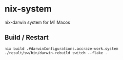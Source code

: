 # nix-system

nix-darwin system for M1 Macos

## Build / Restart

```
nix build .#darwinConfigurations.accraze-work.system
./result/sw/bin/darwin-rebuild switch --flake .
```
